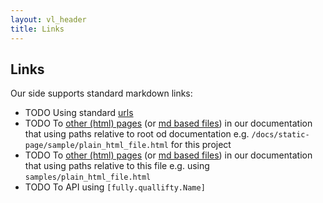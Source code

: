 ```yaml
---
layout: vl_header
title: Links
---
```


## Links

Our side supports standard markdown links:
 - TODO Using standard [urls](https://pl.wikipedia.org/wiki/Uniform_Resource_Locator)
 - TODO To [other (html) pages](/docs/static-page/samples/plain_html_file.html) (or [md based files](/docs/static-page/samples/plain_md_file.md)) in our documentation that using paths relative to root od documentation e.g. `/docs/static-page/sample/plain_html_file.html` for this project
 - TODO To [other (html) pages](samples/plain_html_file.html) (or [md based files](samples/plain_md_file.md)) in our documentation that using paths relative to this file e.g. using `samples/plain_html_file.html`
 - TODO To API using `[fully.quallifty.Name]`  
